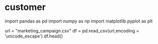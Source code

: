 # customer
import pandas as pd
import numpy as np
import matplotlib.pyplot as plt

url = "marketing_campaign.csv"
df = pd.read_csv(url,encoding = 'unicode_escape')
df.head()
